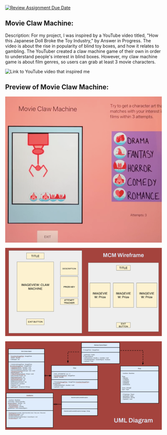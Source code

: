 [![Review Assignment Due Date](https://classroom.github.com/assets/deadline-readme-button-22041afd0340ce965d47ae6ef1cefeee28c7c493a6346c4f15d667ab976d596c.svg)](https://classroom.github.com/a/cqB80aKZ)

## **Movie Claw Machine:**

Description: For my project, I was inspired by a YouTube video titled, "How this Japanese Doll Broke the Toy Industry," by Answer in Progress. 
The video is about the rise in popularity of blind toy boxes, and how it relates to gambling. 
The YouTuber created a claw machine game of their own in order to understand people's interest in blind boxes. 
However, my claw machine game is about film genres, so users can grab at least 3 movie characters.

![Link to YouTube video that inspired me](https://youtu.be/qzxGPNiFiFI?feature=shared)

## **Preview of Movie Claw Machine:**
[![Demo Video](src/main/resources/Images/Thumbnail.png)](https://drive.google.com/file/d/15QRyzz_LyzM4W25U8kjE1bilI57IB4-A/view?usp=sharing)

![Wireframe showing GUI components](src/main/resources/Images/MCMWireframe.png)

![UML Diagram of Movie Claw Machine](src/main/resources/Images/UMLDiagram.png)
